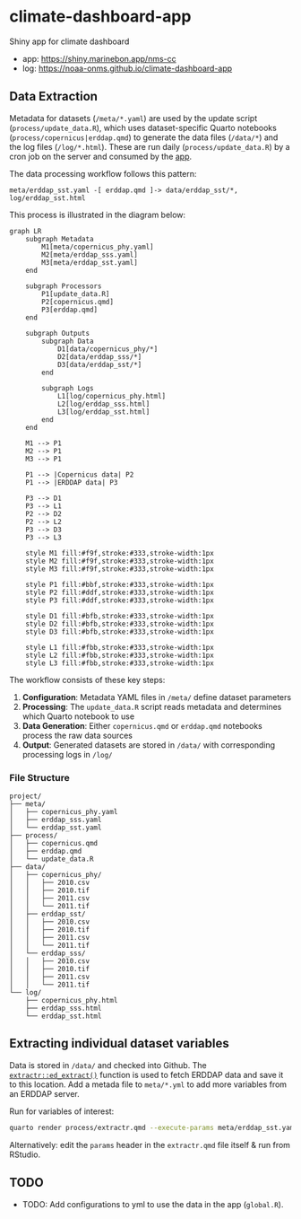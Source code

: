 # climate-dashboard-app

Shiny app for climate dashboard

- app: <https://shiny.marinebon.app/nms-cc>
- log: <https://noaa-onms.github.io/climate-dashboard-app>

## Data Extraction

Metadata for datasets (`/meta/*.yaml`) are used by the update script 
(`process/update_data.R`), which uses dataset-specific Quarto notebooks
(`process/copernicus|erddap.qmd`) to generate the data files (`/data/*`) 
and the log files (`/log/*.html`). These are run daily (`process/update_data.R`)
by a cron job on the server and consumed by the [app](https://shiny.marinebon.app/nms-cc).

The data processing workflow follows this pattern:

```
meta/erddap_sst.yaml -[ erddap.qmd ]-> data/erddap_sst/*, log/erddap_sst.html
```

This process is illustrated in the diagram below:

```mermaid
graph LR
    subgraph Metadata
        M1[meta/copernicus_phy.yaml]
        M2[meta/erddap_sss.yaml]
        M3[meta/erddap_sst.yaml]
    end
    
    subgraph Processors
        P1[update_data.R]
        P2[copernicus.qmd]
        P3[erddap.qmd]
    end
    
    subgraph Outputs
        subgraph Data
            D1[data/copernicus_phy/*]
            D2[data/erddap_sss/*]
            D3[data/erddap_sst/*]
        end
        
        subgraph Logs
            L1[log/copernicus_phy.html]
            L2[log/erddap_sss.html]
            L3[log/erddap_sst.html]
        end
    end
    
    M1 --> P1
    M2 --> P1
    M3 --> P1
    
    P1 --> |Copernicus data| P2
    P1 --> |ERDDAP data| P3
    
    P3 --> D1
    P3 --> L1
    P2 --> D2
    P2 --> L2
    P3 --> D3
    P3 --> L3
    
    style M1 fill:#f9f,stroke:#333,stroke-width:1px
    style M2 fill:#f9f,stroke:#333,stroke-width:1px
    style M3 fill:#f9f,stroke:#333,stroke-width:1px
    
    style P1 fill:#bbf,stroke:#333,stroke-width:1px
    style P2 fill:#ddf,stroke:#333,stroke-width:1px
    style P3 fill:#ddf,stroke:#333,stroke-width:1px
    
    style D1 fill:#bfb,stroke:#333,stroke-width:1px
    style D2 fill:#bfb,stroke:#333,stroke-width:1px
    style D3 fill:#bfb,stroke:#333,stroke-width:1px
    
    style L1 fill:#fbb,stroke:#333,stroke-width:1px
    style L2 fill:#fbb,stroke:#333,stroke-width:1px
    style L3 fill:#fbb,stroke:#333,stroke-width:1px
```

The workflow consists of these key steps:

1. **Configuration**: Metadata YAML files in `/meta/` define dataset parameters
2. **Processing**: The `update_data.R` script reads metadata and determines which Quarto notebook to use
3. **Data Generation**: Either `copernicus.qmd` or `erddap.qmd` notebooks process the raw data sources
4. **Output**: Generated datasets are stored in `/data/` with corresponding processing logs in `/log/`

### File Structure

```
project/
├── meta/
│   ├── copernicus_phy.yaml
│   ├── erddap_sss.yaml
│   └── erddap_sst.yaml
├── process/
│   ├── copernicus.qmd
│   ├── erddap.qmd
│   └── update_data.R
├── data/
│   ├── copernicus_phy/
│   │   ├── 2010.csv
│   │   ├── 2010.tif
│   │   ├── 2011.csv
│   │   └── 2011.tif
│   ├── erddap_sst/
│   │   ├── 2010.csv
│   │   ├── 2010.tif
│   │   ├── 2011.csv
│   │   └── 2011.tif
│   └── erddap_sss/
│   │   ├── 2010.csv
│   │   ├── 2010.tif
│   │   ├── 2011.csv
│   │   └── 2011.tif
└── log/
    ├── copernicus_phy.html
    ├── erddap_sss.html
    └── erddap_sst.html
```

## Extracting individual dataset variables

Data is stored in `/data/` and checked into Github.
The 
[`extractr::ed_extract()`](https://marinebon.github.io/extractr/reference/ed_extract.html) 
function is used to fetch ERDDAP data and save it to this location.
Add a metada file to `meta/*.yml` to add more variables from an ERDDAP server.

Run for variables of interest:

```bash
quarto render process/extractr.qmd --execute-params meta/erddap_sst.yaml
```

Alternatively: edit the `params` header in the `extractr.qmd` file itself & run from RStudio.

## TODO

- TODO: Add configurations to yml to use the data in the app (`global.R`).
